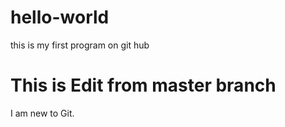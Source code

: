 # hello-world
this is my first program on git hub
# This is Edit from master branch
I am new to Git.

